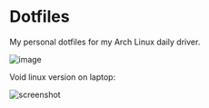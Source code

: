 # Dotfiles
My personal dotfiles for my Arch Linux daily driver.

![image](https://user-images.githubusercontent.com/57040351/162591151-0fa16002-cc99-4b4d-808e-b8edcccf8796.png)

Void linux version on laptop:

![screenshot](https://user-images.githubusercontent.com/57040351/165601653-d20a7740-a5e1-49ed-b83c-4054aa161296.png)
